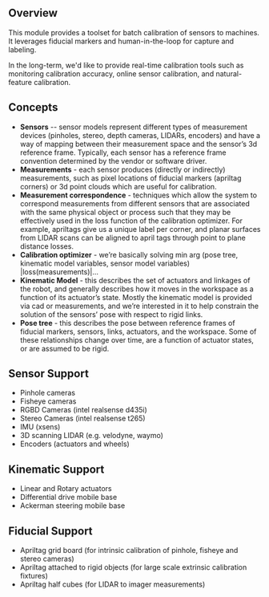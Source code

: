 ## Overview

This module provides a toolset for batch calibration of sensors to machines. It leverages fiducial markers and human-in-the-loop for capture and labeling. 

In the long-term, we'd like to provide real-time calibration tools such as monitoring calibration accuracy, online sensor calibration, and natural-feature calibration.

## Concepts

- **Sensors** -- sensor models represent different types of measurement devices (pinholes, stereo, depth cameras, LIDARs, encoders) and have a way of mapping between their measurement space and the sensor’s 3d reference frame. Typically, each sensor has a reference frame convention determined by the vendor or software driver.
- **Measurements** - each sensor produces (directly or indirectly) measurements, such as pixel locations of fiducial markers (apriltag corners) or 3d point clouds which are useful for calibration.
- **Measurement correspondence** - techniques which allow the system to correspond measurements from different sensors that are associated with the same physical object or process such that they may be effectively used in the loss function of the calibration optimizer. For example, apriltags give us a unique label per corner, and planar surfaces from LIDAR scans can be aligned to april tags through point to plane distance losses.
- **Calibration optimizer** - we’re basically solving min arg (pose tree, kinematic model variables, sensor model variables) |loss(measurements)|...
- **Kinematic Model** - this describes the set of actuators and linkages of the robot, and generally describes how it moves in the workspace as a function of its actuator’s state. Mostly the kinematic model is provided via cad or measurements, and we’re interested in it to help constrain the solution of the sensors’ pose with respect to rigid links.
- **Pose tree** - this describes the pose between reference frames of fiducial markers, sensors, links, actuators, and the workspace. Some of these relationships change over time, are a function of actuator states, or are assumed to be rigid.

## Sensor Support

- Pinhole cameras
- Fisheye cameras
- RGBD Cameras (intel realsense d435i)
- Stereo Cameras (intel realsense t265)
- IMU (xsens)
- 3D scanning LIDAR (e.g. velodyne, waymo)
- Encoders (actuators and wheels)

## Kinematic Support

- Linear and Rotary actuators
- Differential drive mobile base
- Ackerman steering mobile base

## Fiducial Support

- Apriltag grid board (for intrinsic calibration of pinhole, fisheye and stereo cameras)
- Apriltag attached to rigid objects (for large scale extrinsic calibration fixtures)
- Apriltag half cubes (for LIDAR to imager measurements)
